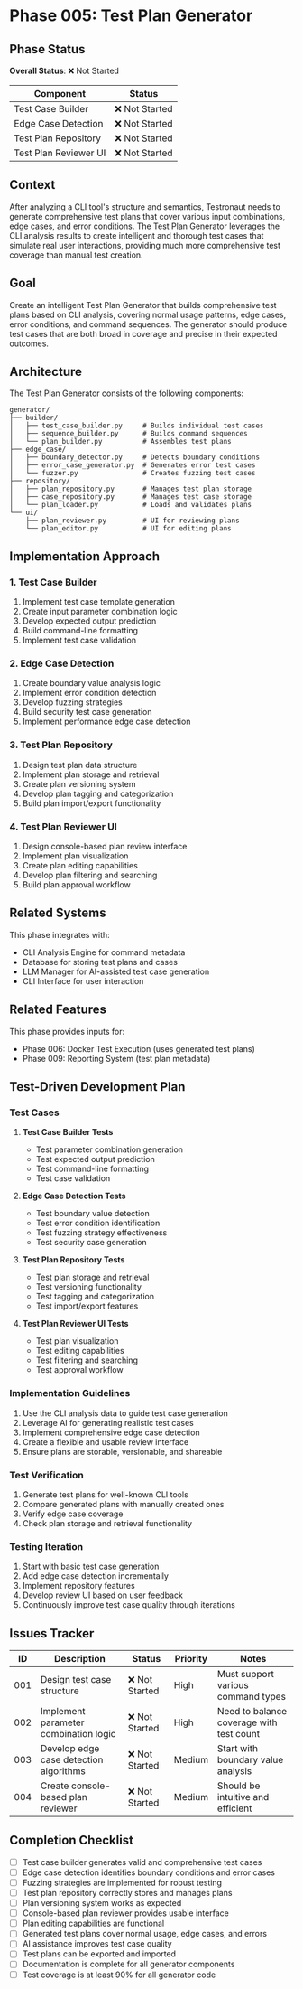 # Phase 005: Test Plan Generator

## Phase Status
**Overall Status**: ❌ Not Started

| Component | Status |
|-----------|--------|
| Test Case Builder | ❌ Not Started |
| Edge Case Detection | ❌ Not Started |
| Test Plan Repository | ❌ Not Started |
| Test Plan Reviewer UI | ❌ Not Started |

## Context
After analyzing a CLI tool's structure and semantics, Testronaut needs to generate comprehensive test plans that cover various input combinations, edge cases, and error conditions. The Test Plan Generator leverages the CLI analysis results to create intelligent and thorough test cases that simulate real user interactions, providing much more comprehensive test coverage than manual test creation.

## Goal
Create an intelligent Test Plan Generator that builds comprehensive test plans based on CLI analysis, covering normal usage patterns, edge cases, error conditions, and command sequences. The generator should produce test cases that are both broad in coverage and precise in their expected outcomes.

## Architecture
The Test Plan Generator consists of the following components:

```
generator/
├── builder/
│   ├── test_case_builder.py     # Builds individual test cases
│   ├── sequence_builder.py      # Builds command sequences
│   └── plan_builder.py          # Assembles test plans
├── edge_case/
│   ├── boundary_detector.py     # Detects boundary conditions
│   ├── error_case_generator.py  # Generates error test cases
│   └── fuzzer.py                # Creates fuzzing test cases
├── repository/
│   ├── plan_repository.py       # Manages test plan storage
│   ├── case_repository.py       # Manages test case storage
│   └── plan_loader.py           # Loads and validates plans
└── ui/
    ├── plan_reviewer.py         # UI for reviewing plans
    └── plan_editor.py           # UI for editing plans
```

## Implementation Approach

### 1. Test Case Builder
1. Implement test case template generation
2. Create input parameter combination logic
3. Develop expected output prediction
4. Build command-line formatting
5. Implement test case validation

### 2. Edge Case Detection
1. Create boundary value analysis logic
2. Implement error condition detection
3. Develop fuzzing strategies
4. Build security test case generation
5. Implement performance edge case detection

### 3. Test Plan Repository
1. Design test plan data structure
2. Implement plan storage and retrieval
3. Create plan versioning system
4. Develop plan tagging and categorization
5. Build plan import/export functionality

### 4. Test Plan Reviewer UI
1. Design console-based plan review interface
2. Implement plan visualization
3. Create plan editing capabilities
4. Develop plan filtering and searching
5. Build plan approval workflow

## Related Systems
This phase integrates with:
- CLI Analysis Engine for command metadata
- Database for storing test plans and cases
- LLM Manager for AI-assisted test case generation
- CLI Interface for user interaction

## Related Features
This phase provides inputs for:
- Phase 006: Docker Test Execution (uses generated test plans)
- Phase 009: Reporting System (test plan metadata)

## Test-Driven Development Plan

### Test Cases
1. **Test Case Builder Tests**
   - Test parameter combination generation
   - Test expected output prediction
   - Test command-line formatting
   - Test case validation

2. **Edge Case Detection Tests**
   - Test boundary value detection
   - Test error condition identification
   - Test fuzzing strategy effectiveness
   - Test security case generation

3. **Test Plan Repository Tests**
   - Test plan storage and retrieval
   - Test versioning functionality
   - Test tagging and categorization
   - Test import/export features

4. **Test Plan Reviewer UI Tests**
   - Test plan visualization
   - Test editing capabilities
   - Test filtering and searching
   - Test approval workflow

### Implementation Guidelines
1. Use the CLI analysis data to guide test case generation
2. Leverage AI for generating realistic test cases
3. Implement comprehensive edge case detection
4. Create a flexible and usable review interface
5. Ensure plans are storable, versionable, and shareable

### Test Verification
1. Generate test plans for well-known CLI tools
2. Compare generated plans with manually created ones
3. Verify edge case coverage
4. Check plan storage and retrieval functionality

### Testing Iteration
1. Start with basic test case generation
2. Add edge case detection incrementally
3. Implement repository features
4. Develop review UI based on user feedback
5. Continuously improve test case quality through iterations

## Issues Tracker

| ID | Description | Status | Priority | Notes |
|----|-------------|--------|----------|-------|
| 001 | Design test case structure | ❌ Not Started | High | Must support various command types |
| 002 | Implement parameter combination logic | ❌ Not Started | High | Need to balance coverage with test count |
| 003 | Develop edge case detection algorithms | ❌ Not Started | Medium | Start with boundary value analysis |
| 004 | Create console-based plan reviewer | ❌ Not Started | Medium | Should be intuitive and efficient |

## Completion Checklist
- [ ] Test case builder generates valid and comprehensive test cases
- [ ] Edge case detection identifies boundary conditions and error cases
- [ ] Fuzzing strategies are implemented for robust testing
- [ ] Test plan repository correctly stores and manages plans
- [ ] Plan versioning system works as expected
- [ ] Console-based plan reviewer provides usable interface
- [ ] Plan editing capabilities are functional
- [ ] Generated test plans cover normal usage, edge cases, and errors
- [ ] AI assistance improves test case quality
- [ ] Test plans can be exported and imported
- [ ] Documentation is complete for all generator components
- [ ] Test coverage is at least 90% for all generator code
